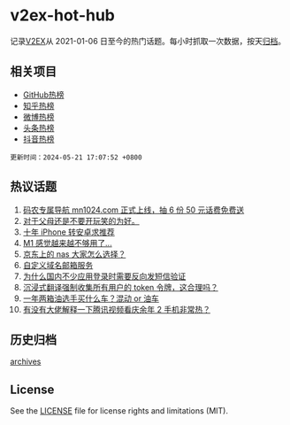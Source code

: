 # v2ex-hot-hub

 记录[V2EX](https://www.v2ex.com/)从 2021-01-06 日至今的热门话题。每小时抓取一次数据，按天[归档](archives)。
 
 ## 相关项目

- [GitHub热榜](https://github.com/lonnyzhang423/github-hot-hub)
- [知乎热榜](https://github.com/lonnyzhang423/zhihu-hot-hub)
- [微博热榜](https://github.com/lonnyzhang423/weibo-hot-hub)
- [头条热榜](https://github.com/lonnyzhang423/toutiao-hot-hub)
- [抖音热榜](https://github.com/lonnyzhang423/douyin-hot-hub)


 `更新时间：2024-05-21 17:07:52 +0800`

## 热议话题

1. [码农专属导航 mn1024.com 正式上线，抽 6 份 50 元话费免费送](https://www.v2ex.com/t/1042387)
1. [对于父母还是不要开玩笑的为好。](https://www.v2ex.com/t/1042531)
1. [十年 iPhone 转安卓求推荐](https://www.v2ex.com/t/1042381)
1. [M1 感觉越来越不够用了...](https://www.v2ex.com/t/1042407)
1. [京东上的 nas 大家怎么选择？](https://www.v2ex.com/t/1042458)
1. [自定义域名邮箱服务](https://www.v2ex.com/t/1042514)
1. [为什么国内不少应用登录时需要反向发短信验证](https://www.v2ex.com/t/1042395)
1. [沉浸式翻译强制收集所有用户的 token 令牌，这合理吗？](https://www.v2ex.com/t/1042477)
1. [一年两箱油选手买什么车？混动 or 油车](https://www.v2ex.com/t/1042486)
1. [有没有大佬解释一下腾讯视频看庆余年 2 手机非常热？](https://www.v2ex.com/t/1042498)

## 历史归档

[archives](archives)

## License

See the [LICENSE](LICENSE) file for license rights and limitations (MIT).
